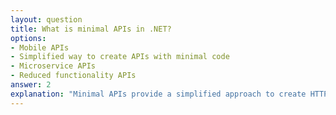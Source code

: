 ```yaml
---
layout: question
title: What is minimal APIs in .NET?
options:
- Mobile APIs
- Simplified way to create APIs with minimal code
- Microservice APIs
- Reduced functionality APIs
answer: 2
explanation: "Minimal APIs provide a simplified approach to create HTTP APIs with minimal dependencies and configuration."
---
```


